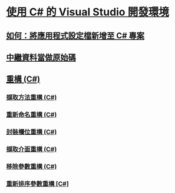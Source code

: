 # [使用 C# 的 Visual Studio 開發環境](using-the-visual-studio-development-environment-for-csharp.md)
## [如何：將應用程式設定檔新增至 C# 專案](how-to-add-an-application-configuration-file-to-a-csharp-project.md)
## [中繼資料當做原始碼](metadata-as-source.md)
## [重構 (C#)](refactoring-csharp.md)
### [擷取方法重構 (C#)](extract-method-refactoring-csharp.md)
### [重新命名重構 (C#)](rename-refactoring-csharp.md)
### [封裝欄位重構 (C#)](encapsulate-field-refactoring-csharp.md)
### [擷取介面重構 (C#)](extract-interface-refactoring-csharp.md)
### [移除參數重構 (C#)](remove-parameters-refactoring-csharp.md)
### [重新排序參數重構 [C#]](reorder-parameters-refactoring-csharp.md)
